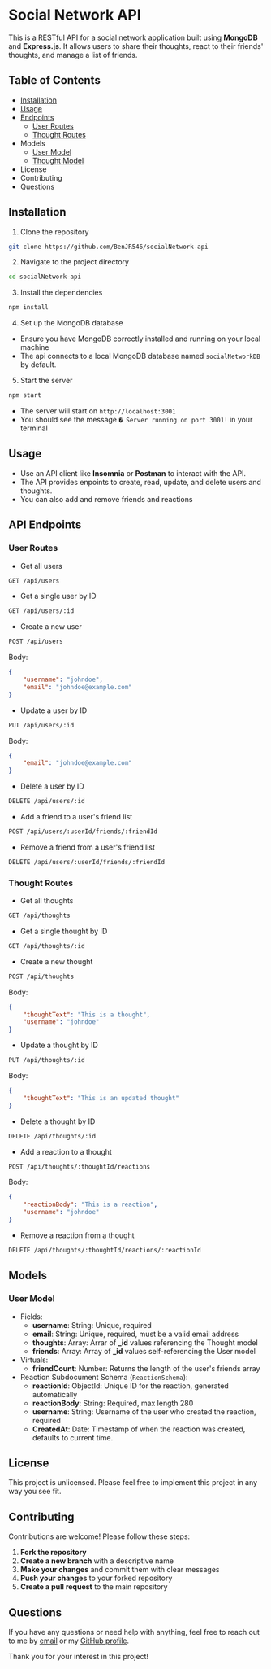 # Social Network API

This is a RESTful API for a social network application built using **MongoDB** and **Express.js**. It allows users to share their thoughts, react to their friends' thoughts, and manage a list of friends.

## Table of Contents

-   [Installation](#installation)
-   [Usage](#usage)
-   [Endpoints](#endpoints)
    -   [User Routes](#user-routes)
    -   [Thought Routes](#thought-routes)
-   Models
    -   [User Model](#user-model)
    -   [Thought Model](#thought-model)
-   License
-   Contributing
-   Questions

## Installation

1.  Clone the repository

```bash
git clone https://github.com/BenJR546/socialNetwork-api
```

2. Navigate to the project directory

```bash
cd socialNetwork-api
```

3. Install the dependencies

```bash
npm install
```

4. Set up the MongoDB database

-   Ensure you have MongoDB correctly installed and running on your local machine
-   The api connects to a local MongoDB database named `socialNetworkDB` by default.

5. Start the server

```bash
npm start
```

-   The server will start on `http://localhost:3001`
-   You should see the message `� Server running on port 3001!` in your terminal

## Usage

-   Use an API client like **Insomnia** or **Postman** to interact with the API.
-   The API provides enpoints to create, read, update, and delete users and thoughts.
-   You can also add and remove friends and reactions

## API Endpoints

### User Routes

-   Get all users

```bash
GET /api/users
```

-   Get a single user by ID

```bash
GET /api/users/:id
```

-   Create a new user

```bash
POST /api/users
```

Body:

```json
{
    "username": "johndoe",
    "email": "johndoe@example.com"
}
```

-   Update a user by ID

```bash
PUT /api/users/:id
```

Body:

```json
{
    "email": "johndoe@example.com"
}
```

-   Delete a user by ID

```bash
DELETE /api/users/:id
```

-   Add a friend to a user's friend list

```bash
POST /api/users/:userId/friends/:friendId
```

-   Remove a friend from a user's friend list

```bash
DELETE /api/users/:userId/friends/:friendId
```

### Thought Routes

-   Get all thoughts

```bash
GET /api/thoughts
```

-   Get a single thought by ID

```bash
GET /api/thoughts/:id
```

-   Create a new thought

```bash
POST /api/thoughts
```

Body:

```json
{
    "thoughtText": "This is a thought",
    "username": "johndoe"
}
```

-   Update a thought by ID

```bash
PUT /api/thoughts/:id
```

Body:

```json
{
    "thoughtText": "This is an updated thought"
}
```

-   Delete a thought by ID

```bash
DELETE /api/thoughts/:id
```

-   Add a reaction to a thought

```bash
POST /api/thoughts/:thoughtId/reactions
```

Body:

```json
{
    "reactionBody": "This is a reaction",
    "username": "johndoe"
}
```

-   Remove a reaction from a thought

```bash
DELETE /api/thoughts/:thoughtId/reactions/:reactionId
```

## Models

### User Model

-   Fields:
    -   **username**: String: Unique, required
    -   **email**: String: Unique, required, must be a valid email address
    -   **thoughts**: Array: Arrar of **\_id** values referencing the Thought model
    -   **friends**: Array: Array of **\_id** values self-referencing the User model
-   Virtuals:
    -   **friendCount**: Number: Returns the length of the user's friends array
-   Reaction Subdocument Schema (`ReactionSchema`):
    -   **reactionId**: ObjectId: Unique ID for the reaction, generated automatically
    -   **reactionBody**: String: Required, max length 280
    -   **username**: String: Username of the user who created the reaction, required
    -   **CreatedAt**: Date: Timestamp of when the reaction was created, defaults to current time.

## License

This project is unlicensed. Please feel free to implement this project in any way you see fit.

## Contributing

Contributions are welcome! Please follow these steps:

1. **Fork the repository**
2. **Create a new branch** with a descriptive name
3. **Make your changes** and commit them with clear messages
4. **Push your changes** to your forked repository
5. **Create a pull request** to the main repository

## Questions

If you have any questions or need help with anything, feel free to reach out to me by [email](mailto:benjr546@gmail.com) or my [GitHub profile](https://github.com/BenJR546).

Thank you for your interest in this project!
